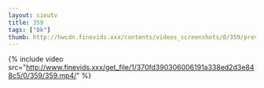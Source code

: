 ```yaml
--- 
layout: sieutv
title: 359
tags: ["0k"]
thumb: http://hwcdn.finevids.xxx/contents/videos_screenshots/0/359/preview.mp4.jpg
---
```

{% include video src="http://www.finevids.xxx/get_file/1/370fd390306006191a338ed2d3e848c5/0/359/359.mp4/" %} 
